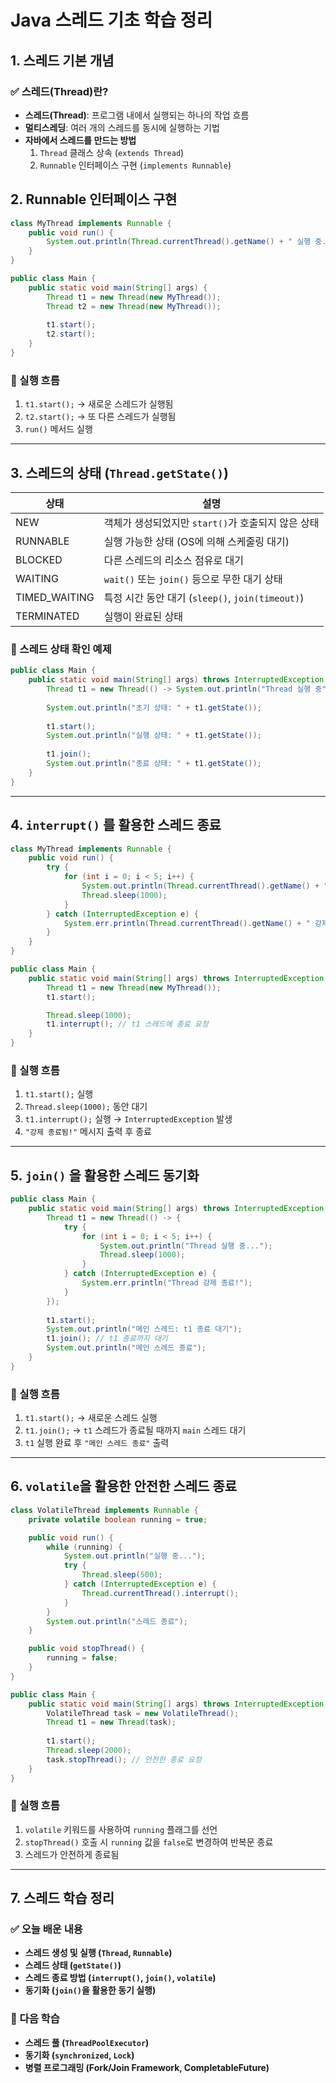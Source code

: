# Java 스레드 기초 학습 정리

## 1. 스레드 기본 개념
### ✅ 스레드(Thread)란?
- **스레드(Thread)**: 프로그램 내에서 실행되는 하나의 작업 흐름
- **멀티스레딩**: 여러 개의 스레드를 동시에 실행하는 기법
- **자바에서 스레드를 만드는 방법**
  1. `Thread` 클래스 상속 (`extends Thread`)
  2. `Runnable` 인터페이스 구현 (`implements Runnable`)

## 2. Runnable 인터페이스 구현
```java
class MyThread implements Runnable {
    public void run() {
        System.out.println(Thread.currentThread().getName() + " 실행 중...");
    }
}

public class Main {
    public static void main(String[] args) {
        Thread t1 = new Thread(new MyThread());
        Thread t2 = new Thread(new MyThread());
        
        t1.start();
        t2.start();
    }
}
```
### 🔹 실행 흐름
1. `t1.start();` → 새로운 스레드가 실행됨
2. `t2.start();` → 또 다른 스레드가 실행됨
3. `run()` 메서드 실행

---

## 3. 스레드의 상태 (`Thread.getState()`)
| 상태 | 설명 |
|------|------|
| NEW | 객체가 생성되었지만 `start()`가 호출되지 않은 상태 |
| RUNNABLE | 실행 가능한 상태 (OS에 의해 스케줄링 대기) |
| BLOCKED | 다른 스레드의 리소스 점유로 대기 |
| WAITING | `wait()` 또는 `join()` 등으로 무한 대기 상태 |
| TIMED_WAITING | 특정 시간 동안 대기 (`sleep()`, `join(timeout)`) |
| TERMINATED | 실행이 완료된 상태 |

### 🔹 스레드 상태 확인 예제
```java
public class Main {
    public static void main(String[] args) throws InterruptedException {
        Thread t1 = new Thread(() -> System.out.println("Thread 실행 중"));
        
        System.out.println("초기 상태: " + t1.getState());
        
        t1.start();
        System.out.println("실행 상태: " + t1.getState());
        
        t1.join();
        System.out.println("종료 상태: " + t1.getState());
    }
}
```

---

## 4. `interrupt()` 를 활용한 스레드 종료
```java
class MyThread implements Runnable {
    public void run() {
        try {
            for (int i = 0; i < 5; i++) {
                System.out.println(Thread.currentThread().getName() + " 실행 중...");
                Thread.sleep(1000);
            }
        } catch (InterruptedException e) {
            System.err.println(Thread.currentThread().getName() + " 강제 종료됨!");
        }
    }
}

public class Main {
    public static void main(String[] args) throws InterruptedException {
        Thread t1 = new Thread(new MyThread());
        t1.start();

        Thread.sleep(1000);
        t1.interrupt(); // t1 스레드에 종료 요청
    }
}
```
### 🔹 실행 흐름
1. `t1.start();` 실행
2. `Thread.sleep(1000);` 동안 대기
3. `t1.interrupt();` 실행 → `InterruptedException` 발생
4. `"강제 종료됨!"` 메시지 출력 후 종료

---

## 5. `join()` 을 활용한 스레드 동기화
```java
public class Main {
    public static void main(String[] args) throws InterruptedException {
        Thread t1 = new Thread(() -> {
            try {
                for (int i = 0; i < 5; i++) {
                    System.out.println("Thread 실행 중...");
                    Thread.sleep(1000);
                }
            } catch (InterruptedException e) {
                System.err.println("Thread 강제 종료!");
            }
        });
        
        t1.start();
        System.out.println("메인 스레드: t1 종료 대기");
        t1.join(); // t1 종료까지 대기
        System.out.println("메인 스레드 종료");
    }
}
```
### 🔹 실행 흐름
1. `t1.start();` → 새로운 스레드 실행
2. `t1.join();` → `t1` 스레드가 종료될 때까지 `main` 스레드 대기
3. `t1` 실행 완료 후 `"메인 스레드 종료"` 출력

---

## 6. `volatile`을 활용한 안전한 스레드 종료
```java
class VolatileThread implements Runnable {
    private volatile boolean running = true;

    public void run() {
        while (running) {
            System.out.println("실행 중...");
            try {
                Thread.sleep(500);
            } catch (InterruptedException e) {
                Thread.currentThread().interrupt();
            }
        }
        System.out.println("스레드 종료");
    }

    public void stopThread() {
        running = false;
    }
}

public class Main {
    public static void main(String[] args) throws InterruptedException {
        VolatileThread task = new VolatileThread();
        Thread t1 = new Thread(task);
        
        t1.start();
        Thread.sleep(2000);
        task.stopThread(); // 안전한 종료 요청
    }
}
```
### 🔹 실행 흐름
1. `volatile` 키워드를 사용하여 `running` 플래그를 선언
2. `stopThread()` 호출 시 `running` 값을 `false`로 변경하여 반복문 종료
3. 스레드가 안전하게 종료됨

---

## 7. 스레드 학습 정리
### ✅ 오늘 배운 내용
- **스레드 생성 및 실행 (`Thread`, `Runnable`)**
- **스레드 상태 (`getState()`)**
- **스레드 종료 방법 (`interrupt()`, `join()`, `volatile`)**
- **동기화 (`join()`을 활용한 동기 실행)**

### 🚀 다음 학습
- **스레드 풀 (`ThreadPoolExecutor`)**
- **동기화 (`synchronized`, `Lock`)**
- **병렬 프로그래밍 (Fork/Join Framework, CompletableFuture)**

